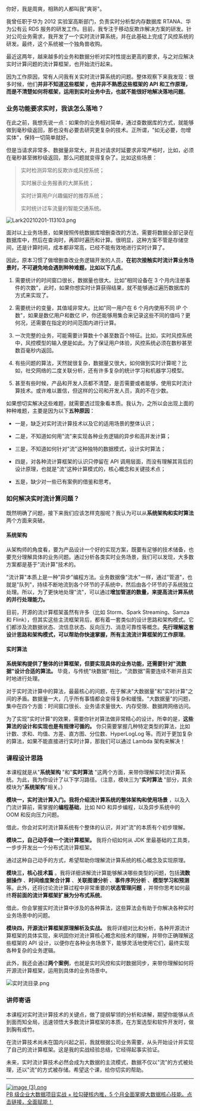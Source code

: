 你好，我是周爽，相熟的人都叫我"爽哥"。

我曾任职于华为 2012 实验室高斯部门，负责实时分析型内存数据库 RTANA、华为公有云 RDS 服务的研发工作。目前，我专注于移动反欺诈解决方案的研发。针对公司业务需求，我开发了一个实时流计算系统，并在此基础上完成了风控系统的研发。最终，这个系统被一个独角兽收购。

最近这两年，越来越多的业务和数据分析对实时性提出更高的要求，与之对应解决实时计算问题的流计算框架，也开始流行起来。

因为工作原因，常有人问我有关实时流计算系统的问题。整体观察下来我发现：很多时候，他们**并非不知道这些框架 ，也并非不熟悉这些框架的 API 和工作原理，而是不清楚如何将框架，运用到实时业务中去，也就不能很好地解决落地问题**。

### 业务功能要求实时，我该怎么落地？

在此之前，我想先说一点：如果你的业务相对简单，通过查数据库的方式，就能够做到毫秒级返回，那也没有必要去研究更复杂的技术。正所谓，"如无必要，勿增实体"，保持一切简单就好。

但是当请求非常多、数据量非常大，并且对请求时延要求非常严格时，比如，必须在毫秒甚至微秒级返回，那么问题就变得复杂了。比如这些场景：
> 实时检测异常的反欺诈或风控系统；  
>
> 实时展示业务报表的大屏系统；  
>
> 实时计算用户兴趣偏好的推荐系统；  
>
> 实时统计过车流量的智能交通系统。

<Image alt="Lark20210201-113103.png" src="https://s0.lgstatic.com/i/image/M00/94/2B/CgqCHmAXdgOAYTACAALv5aYPzHQ441.png"/>

面对以上业务场景，如果按照传统数据库增删查改的方法，需要将数据全部记录在数据库中，然后在查询时，再即时遍历和计算。很明显，这种方案不管是存储空间，还是计算时间，成本都非常高，已经不能有效地进行实时计算了。

因此，原本习惯了做增删查改业务逻辑开发的人员，**在初次接触实时流计算业务场景时，不可避免地会遇到种种难题，比如以下几点**。

1. 需要统计的时间窗口很长，数据量也很大。比如"相同设备在 3 个月内注册事件的次数"，此时，如果你想实时计算获得结果，就不能够通过遍历数据库的方式来实现了。

2. 需要统计的变量，其值域非常大。比如"同一用户在 6 个月内使用不同 IP 个数"，如果是数亿用户和数亿 IP，你还能够用集合来记录这些不同的值吗？更何况，还需要在指定的时间范围内进行计算。

3. 一次完整的业务，可能需要计算数十个甚至数百个特征。比如，实时风控系统中，风控模型的输入便是如此。为了保证用户体验，风控系统必须在数秒甚至数百毫秒内返回。

4. 有些问题的算法，天然就很复杂，数据量又很大，如何做到实时计算呢？比如，社交网络的二度关联分析，还有许多复杂的统计学习和机器学习模型。

5. 甚至有些时候，产品和开发人员都不清楚，是否需要或者能够，使用实时流计算技术。或许难以置信，但这样的公司和开发人员，真的不在少数。

如果想切实解决这些难题，就需要透过现象看本质。我认为，之所以会出现上面的种种难题，主要是因为以下**五种原因**：

* 一是，缺乏对实时流计算技术以及它的适用场景的整体认识；

* 二是，不知道如何用"流"来实现各种业务逻辑的异步和高并发计算；

* 三是，不知道如何针对"流"这种独特的数据模式，设计实时算法；

* 四是，对各种流计算框架的认识只停留在 API 调用层面，而没有理解其背后的设计原理，也就是"流"这种计算模式的，核心概念和关键技术点；

* 五是，缺少对一些已有案例的借鉴和思考。

### 如何解决实时流计算问题？

既然明确了问题，接下来我们应该怎样克服呢？我认为可以从**系统架构和实时算法**两个方面来突破。

#### 系统架构

从架构师的角度看，要为产品设计一个好的实现方案，既要有足够的技术储备，也要充分理解具体的业务问题。通过分析各类实时业务场景，我们可以发现，大多数方案都是基于"流计算"技术的。

"流计算"本质上是一种"异步"编程方法。业务数据像"流水"一样，通过"管道"，也就是"队列"，持续不断地流到各个环节的子系统中，然后由各个环节的子系统独立处理。所以，为了更快地处理"流"，可以通过**增加管道的数量，来提高流计算系统的并行处理能力。**

目前，开源的流计算框架虽然有许多（比如 Storm、Spark Streaming、Samza 和 Flink），但其实这些主流框架背后，都有着一套类似的设计思路和架构模式。它们都涉及流数据状态、流信息状态、反向压力、消息可靠性等概念。**先行理解这套设计思路和架构模式，可以帮助你快速掌握，所有主流流计算框架的工作原理**。

#### 实时算法

**系统架构提供了整体的计算框架，但要实现具体的业务功能，还需要针对"流数据"设计合适的算法。** 毕竟，与传统"块数据"相比，"流数据"需要连续不断并且实时地进行处理。

对于实时流计算中的算法，最最核心的问题，在于解决"大数据量"和"实时计算"之间的矛盾。数据量一大，几乎所有事情都会变得复杂和缓慢。"大数据量"的问题，集中在四个方面：时间窗口很长、业务请求量很大、内存受限、数据跨网络访问。

为了实现"实时计算"的效果，需要你针对算法做非常精心的设计。所幸的是，**这些算法的设计和实现也是有规律可循的。** 你只需要掌握几种特定类型的算法，比如计数、求和、均值、方差、直方图、分位数、HyperLogLog 等。而对于更加复杂的算法，如果不能直接进行实时计算，那我们可以通过 Lambda 架构来解决！

### 课程设计思路

本课程就是从"**系统架构** "和"**实时算法** "这两个方面，来带你理解实时流计算系统。为此，我为你设计了以下学习路径。（注意，模块三为"**实时算法** "部分，其余模块为"**系统架构**"相关。）

**模块一，实时流计算入门。**我将介绍流计算系统的**整体架构和使用场景** ，以及入门流计算前，需掌握的**编程基础**，比如 NIO 和异步编程，以及异步系统中的 OOM 和反向压力问题。

借此，你会对实时流计算系统有个整体的认识，并对"流"的本质有个初步理解。

**模块二，自己动手做一个流计算框架。** 我将介绍如何从 JDK 里最基础的工具类，一步步开发出一个分布式流计算框架。

通过这种自己动手的方式，希望帮助你理解流计算系统的核心概念及实现原理。

**模块三，核心技术篇** 。我将详细讲解流计算能够解决哪些类型的问题，包括**流数据操作** 、**时间维度聚合计算** 、**关联图谱分析** 、**事件序列分析** 、**模型学习和预测** 等。此外，还将讨论流计算过程中非常重要的**状态管理问题** ，并带你思考如何最终**将前面的流计算框架扩展为分布式系统**。

借此，你会掌握实时流计算中涉及的各种算法，这些算法会有助于你解决各种实时业务场景中的问题。

**模块四，开源流计算框架原理解析及实战。** 我将详细对比和分析，各种开源流计算框架的具体实现，来巩固你对流计算核心概念和技术的理解，并带你正确理解这些框架的 API 设计，以便你在各种业务场景下，能够灵活地使用它们，最终实现各种复杂的业务逻辑。

此外，我还会通过**两个案例**，也就是实时风控和实时数据同步，来带你理解如何将开源流计算框架，运用到具体的业务场景中。

<Image alt="实时流目录.png" src="https://s0.lgstatic.com/i/image2/M01/0C/13/Cip5yGAXa1WAMruDAAOzAqqRkMo633.png"/>

### 讲师寄语

本课程对实时流计算技术的关键点，做了提纲挈领的分析和讲解，期望你能够从点到面而知全局，迅速领悟大多数流计算框架的本质，在方案选型和软件开发时，做到胸有成竹。

在流计算技术尚未在国内兴起之前，我就根据公司业务需要，从头开始设计并实现了自己的流计算框架。这是我的实战经验总结，它经得起事实验证。

未来，实时流计算技术必然会成为大数据的主流模式，数据不仅以"流"的方式被处理，还以"流"的方式被存储。希望这个课，给你切实的帮助。

*** ** * ** ***

[<Image alt="image (3).png" src="https://s0.lgstatic.com/i/image2/M01/0C/98/CgpVE2AZCKKAa8TbAAUCrlmIuEw611.png"/>](https://kaiwu.lagou.com/data_enhancement.html?utm_source=lagouedu&utm_medium=zhuanlan&utm_campaign=%E5%A4%A7%E6%95%B0%E6%8D%AE%E5%BC%80%E5%8F%91%E9%AB%98%E8%96%AA%E8%AE%AD%E7%BB%83%E8%90%A5#/index)  
[PB 级企业大数据项目实战 + 拉勾硬核内推，5 个月全面掌握大数据核心技能。点击链接，全面赋能！](https://kaiwu.lagou.com/data_enhancement.html?utm_source=lagouedu&utm_medium=zhuanlan&utm_campaign=%E5%A4%A7%E6%95%B0%E6%8D%AE%E5%BC%80%E5%8F%91%E9%AB%98%E8%96%AA%E8%AE%AD%E7%BB%83%E8%90%A5#/index)
